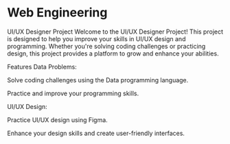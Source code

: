 # Web Engineering
UI/UX Designer Project
Welcome to the UI/UX Designer Project! This project is designed to help you improve your skills in UI/UX design and programming. Whether you're solving coding challenges or practicing design, this project provides a platform to grow and enhance your abilities.

Features
Data Problems:

Solve coding challenges using the Data programming language.

Practice and improve your programming skills.

UI/UX Design:

Practice UI/UX design using Figma.

Enhance your design skills and create user-friendly interfaces.
